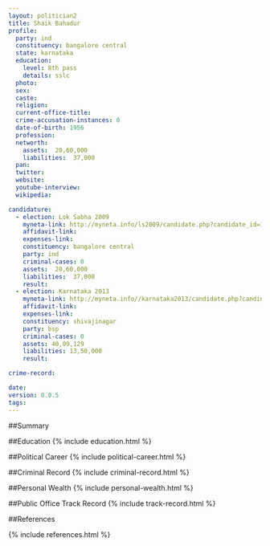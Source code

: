 ```yaml
---
layout: politician2
title: Shaik Bahadur
profile: 
  party: ind
  constituency: bangalore central
  state: karnataka
  education: 
    level: 8th pass
    details: sslc
  photo: 
  sex: 
  caste: 
  religion: 
  current-office-title: 
  crime-accusation-instances: 0
  date-of-birth: 1956
  profession: 
  networth: 
    assets:  20,60,000
    liabilities:  37,000
  pan: 
  twitter: 
  website: 
  youtube-interview: 
  wikipedia: 

candidature: 
  - election: Lok Sabha 2009
    myneta-link: http://myneta.info/ls2009/candidate.php?candidate_id=1764
    affidavit-link: 
    expenses-link: 
    constituency: bangalore central 
    party: ind
    criminal-cases: 0
    assets:  20,60,000
    liabilities:  37,000
    result:  
  - election: Karnataka 2013
    myneta-link: http://myneta.info//karnataka2013/candidate.php?candidate_id=1327
    affidavit-link: 
    expenses-link: 
    constituency: shivajinagar 
    party: bsp
    criminal-cases: 0
    assets: 40,09,129
    liabilities: 13,50,000
    result:  

crime-record: 

date: 
version: 0.0.5
tags: 
---
```

##Summary


##Education
{% include education.html %}


##Political Career
{% include political-career.html %}


##Criminal Record
{% include criminal-record.html %}


##Personal Wealth
{% include personal-wealth.html %}


##Public Office Track Record
{% include track-record.html %}


##References


{% include references.html %}
